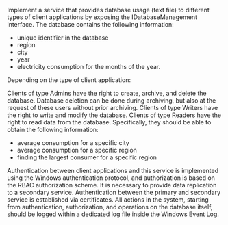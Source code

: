 Implement a service that provides database usage (text file) to different types of client applications by exposing the IDatabaseManagement interface. 
The database contains the following information:

 - unique identifier in the database
 - region
 - city
 - year
 - electricity consumption for the months of the year.

Depending on the type of client application:

Clients of type Admins have the right to create, archive, and delete the database.
Database deletion can be done during archiving, but also at the request of these users without prior archiving.
Clients of type Writers have the right to write and modify the database.
Clients of type Readers have the right to read data from the database. 
Specifically, they should be able to obtain the following information:

 - average consumption for a specific city
 - average consumption for a specific region
 - finding the largest consumer for a specific region

Authentication between client applications and this service is implemented using the Windows authentication protocol, and authorization is based on the RBAC authorization scheme.
It is necessary to provide data replication to a secondary service. Authentication between the primary and secondary service is established via certificates.
All actions in the system, starting from authentication, authorization, and operations on the database itself, should be logged within a dedicated log file inside the Windows Event Log.
